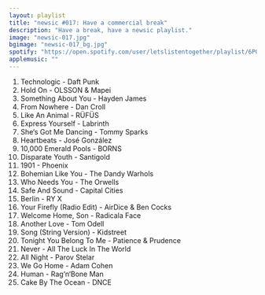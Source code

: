 ```yaml
---
layout: playlist
title: "newsic #017: Have a commercial break"
description: "Have a break, have a newsic playlist."
image: "newsic-017.jpg"
bgimage: "newsic-017_bg.jpg"
spotify: "https://open.spotify.com/user/letslistentogether/playlist/6POrHuI2gROGWtsi77uV7Z"
applemusic: ""
---
```


<ol>
	<li>Technologic - Daft Punk</li>
	<li>Hold On - OLSSON & Mapei</li>
	<li>Something About You - Hayden James</li>
	<li>From Nowhere - Dan Croll</li>
	<li>Like An Animal - RÜFÜS</li>
	<li>Express Yourself - Labrinth</li>
	<li>She‘s Got Me Dancing - Tommy Sparks</li>
	<li>Heartbeats - José González</li>
	<li>10,000 Emerald Pools - BORNS</li>
	<li>Disparate Youth - Santigold</li>
	<li>1901 - Phoenix</li>
	<li>Bohemian Like You - The Dandy Warhols</li>
	<li>Who Needs You - The Orwells</li>
	<li>Safe And Sound - Capital Cities</li>
	<li>Berlin - RY X</li>
	<li>Your Firefly (Radio Edit) - AirDice & Ben Cocks</li>
	<li>Welcome Home, Son - Radicala Face</li>
	<li>Another Love - Tom Odell</li>
	<li>Song (String Version) - Kidstreet</li>
	<li>Tonight You Belong To Me - Patience & Prudence</li>
	<li>Never - All The Luck In The World</li>
	<li>All Night - Parov Stelar</li>
	<li>We Go Home - Adam Cohen</li>
	<li>Human - Rag‘n‘Bone Man</li>
	<li>Cake By The Ocean - DNCE</li>
</ol>
